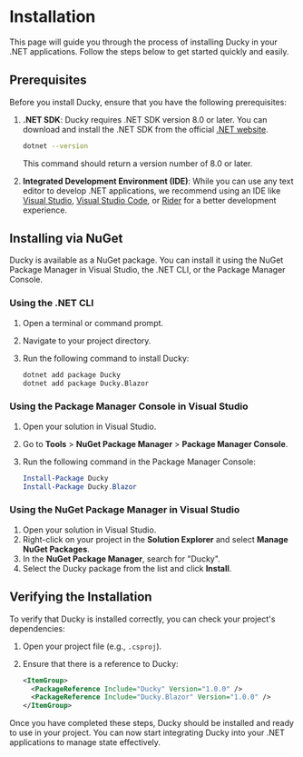 # Installation

This page will guide you through the process of installing Ducky in your .NET applications. Follow the steps below to get started quickly and easily.

## Prerequisites

Before you install Ducky, ensure that you have the following prerequisites:

1. **.NET SDK**: Ducky requires .NET SDK version 8.0 or later. You can download and install the .NET SDK from the official [.NET website](https://dotnet.microsoft.com/download).

    ```bash
    dotnet --version
    ```

   This command should return a version number of 8.0 or later.

2. **Integrated Development Environment (IDE)**: While you can use any text editor to develop .NET applications, we recommend using an IDE like [Visual Studio](https://visualstudio.microsoft.com/), [Visual Studio Code](https://code.visualstudio.com/), or [Rider](https://www.jetbrains.com/rider/) for a better development experience.

## Installing via NuGet

Ducky is available as a NuGet package. You can install it using the NuGet Package Manager in Visual Studio, the .NET CLI, or the Package Manager Console.

### Using the .NET CLI

1. Open a terminal or command prompt.
2. Navigate to your project directory.
3. Run the following command to install Ducky:

    ```bash
    dotnet add package Ducky
    dotnet add package Ducky.Blazor
    ```

### Using the Package Manager Console in Visual Studio

1. Open your solution in Visual Studio.
2. Go to **Tools** > **NuGet Package Manager** > **Package Manager Console**.
3. Run the following command in the Package Manager Console:

    ```powershell
    Install-Package Ducky
    Install-Package Ducky.Blazor
    ```

### Using the NuGet Package Manager in Visual Studio

1. Open your solution in Visual Studio.
2. Right-click on your project in the **Solution Explorer** and select **Manage NuGet Packages**.
3. In the **NuGet Package Manager**, search for "Ducky".
4. Select the Ducky package from the list and click **Install**.

## Verifying the Installation

To verify that Ducky is installed correctly, you can check your project's dependencies:

1. Open your project file (e.g., `.csproj`).
2. Ensure that there is a reference to Ducky:

    ```xml
    <ItemGroup>
      <PackageReference Include="Ducky" Version="1.0.0" />
      <PackageReference Include="Ducky.Blazor" Version="1.0.0" />
    </ItemGroup>
    ```

Once you have completed these steps, Ducky should be installed and ready to use in your project. You can now start integrating Ducky into your .NET applications to manage state effectively.
